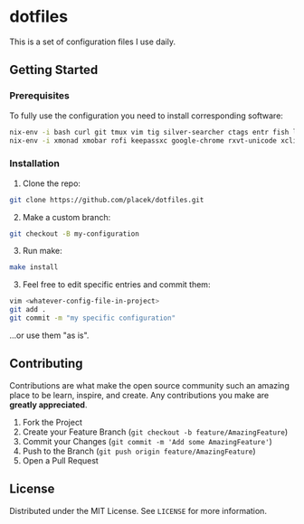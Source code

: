 # dotfiles

This is a set of configuration files I use daily.

## Getting Started

### Prerequisites

To fully use the configuration you need to install corresponding software:

```sh
nix-env -i bash curl git tmux vim tig silver-searcher ctags entr fish lynx mutt
nix-env -i xmonad xmobar rofi keepassxc google-chrome rxvt-unicode xclip dunst feh xdotool
```

### Installation

1. Clone the repo:
```sh
git clone https://github.com/placek/dotfiles.git
```
2. Make a custom branch:
```sh
git checkout -B my-configuration
```
3. Run make:
```sh
make install
```
3. Feel free to edit specific entries and commit them:
```sh
vim <whatever-config-file-in-project>
git add .
git commit -m "my specific configuration"
```
...or use them "as is".

## Contributing

Contributions are what make the open source community such an amazing place to be learn, inspire, and create. Any contributions you make are **greatly appreciated**.

1. Fork the Project
2. Create your Feature Branch (`git checkout -b feature/AmazingFeature`)
3. Commit your Changes (`git commit -m 'Add some AmazingFeature'`)
4. Push to the Branch (`git push origin feature/AmazingFeature`)
5. Open a Pull Request

## License

Distributed under the MIT License. See `LICENSE` for more information.
